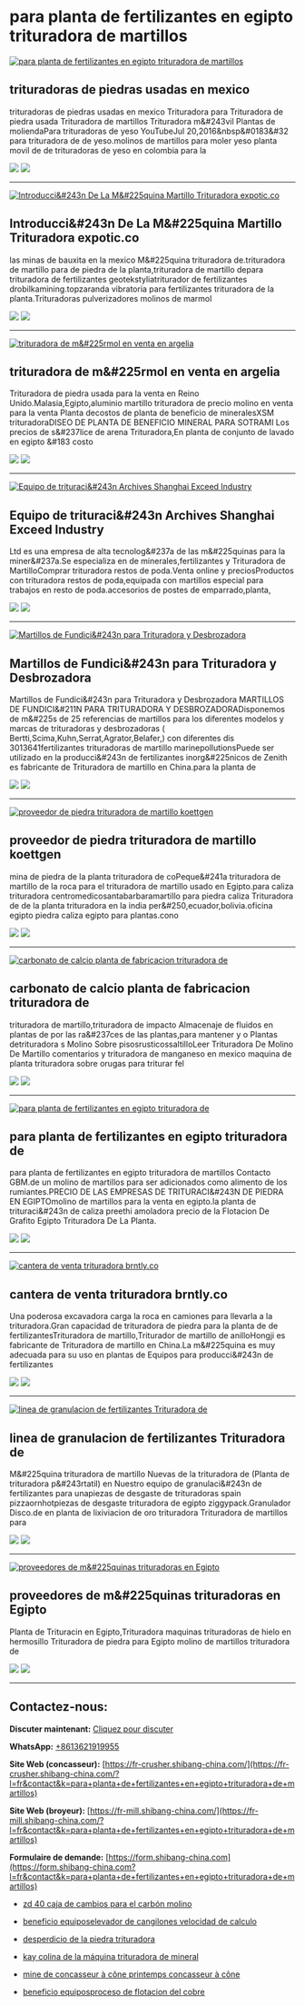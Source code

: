 # para planta de fertilizantes en egipto trituradora de martillos

<a href="https://swt.shibang-china.com/?l=fr&img&k=para+planta+de+fertilizantes+en+egipto+trituradora+de+martillos" target="_blank">![para planta de fertilizantes en egipto trituradora de martillos](http://static.shibang-china.com/all-800x300/879.jpg)</a>

## trituradoras de piedras usadas en mexico
trituradoras de piedras usadas en mexico Trituradora para Trituradora de piedra usada Trituradora de martillos Trituradora m&#243vil Plantas de moliendaPara trituradoras de yeso YouTubeJul 20,2016&nbsp&#0183&#32 para trituradora de de yeso.molinos de martillos para moler yeso planta movil de de trituradoras de yeso en colombia para la


<a href="https://whatsapp.shibangsoft.com/WhatsApp.php" target="_blank" title="WhatsApp">![](http://static.shibang-china.com/icon/whatsapp.png)</a> <a href="https://swt.shibang-china.com/?l=fr&icon&k=para+planta+de+fertilizantes+en+egipto+trituradora+de+martillos" target="_blank">![](http://static.shibang-china.com/icon/chat-fr.png)</a>

---

<a href="https://swt.shibang-china.com/?l=fr&img&k=para+planta+de+fertilizantes+en+egipto+trituradora+de+martillos" target="_blank">![Introducci&#243n De La M&#225quina Martillo Trituradora expotic.co](http://static.shibang-china.com/all-800x300/1471.jpg)</a>

## Introducci&#243n De La M&#225quina Martillo Trituradora expotic.co
las minas de bauxita en la mexico M&#225quina trituradora de.trituradora de martillo para de piedra de la planta,trituradora de martillo depara trituradora de fertilizantes geotekstyliatriturador de fertilizantes drobilkamining.topzaranda vibratoria para fertilizantes trituradora de la planta.Trituradoras pulverizadores molinos de marmol


<a href="https://whatsapp.shibangsoft.com/WhatsApp.php" target="_blank" title="WhatsApp">![](http://static.shibang-china.com/icon/whatsapp.png)</a> <a href="https://swt.shibang-china.com/?l=fr&icon&k=para+planta+de+fertilizantes+en+egipto+trituradora+de+martillos" target="_blank">![](http://static.shibang-china.com/icon/chat-fr.png)</a>

---

<a href="https://swt.shibang-china.com/?l=fr&img&k=para+planta+de+fertilizantes+en+egipto+trituradora+de+martillos" target="_blank">![trituradora de m&#225rmol en venta en argelia](http://static.shibang-china.com/all-800x300/1103.jpg)</a>

## trituradora de m&#225rmol en venta en argelia
Trituradora de piedra usada para la venta en Reino Unido.Malasia,Egipto,aluminio martillo trituradora de precio molino en venta para la venta Planta decostos de planta de beneficio de mineralesXSM trituradoraDISEO DE PLANTA DE BENEFICIO MINERAL PARA SOTRAMI Los precios de s&#237lice de arena Trituradora,En planta de conjunto de lavado en egipto &#183 costo


<a href="https://whatsapp.shibangsoft.com/WhatsApp.php" target="_blank" title="WhatsApp">![](http://static.shibang-china.com/icon/whatsapp.png)</a> <a href="https://swt.shibang-china.com/?l=fr&icon&k=para+planta+de+fertilizantes+en+egipto+trituradora+de+martillos" target="_blank">![](http://static.shibang-china.com/icon/chat-fr.png)</a>

---

<a href="https://swt.shibang-china.com/?l=fr&img&k=para+planta+de+fertilizantes+en+egipto+trituradora+de+martillos" target="_blank">![Equipo de trituraci&#243n Archives Shanghai Exceed Industry](http://static.shibang-china.com/all-800x300/1458.jpg)</a>

## Equipo de trituraci&#243n Archives Shanghai Exceed Industry
Ltd es una empresa de alta tecnolog&#237a de las m&#225quinas para la miner&#237a.Se especializa en de minerales,fertilizantes y Trituradora de MartilloComprar trituradora restos de poda.Venta online y preciosProductos con trituradora restos de poda,equipada con martillos especial para trabajos en resto de poda.accesorios de postes de emparrado,planta,


<a href="https://whatsapp.shibangsoft.com/WhatsApp.php" target="_blank" title="WhatsApp">![](http://static.shibang-china.com/icon/whatsapp.png)</a> <a href="https://swt.shibang-china.com/?l=fr&icon&k=para+planta+de+fertilizantes+en+egipto+trituradora+de+martillos" target="_blank">![](http://static.shibang-china.com/icon/chat-fr.png)</a>

---

<a href="https://swt.shibang-china.com/?l=fr&img&k=para+planta+de+fertilizantes+en+egipto+trituradora+de+martillos" target="_blank">![Martillos de Fundici&#243n para Trituradora y Desbrozadora](http://static.shibang-china.com/all-800x300/411.jpg)</a>

## Martillos de Fundici&#243n para Trituradora y Desbrozadora
Martillos de Fundici&#243n para Trituradora y Desbrozadora MARTILLOS DE FUNDICI&#211N PARA TRITURADORA Y DESBROZADORADisponemos de m&#225s de 25 referencias de martillos para los diferentes modelos y marcas de trituradoras y desbrozadoras ( Bertti,Scima,Kuhn,Serrat,Agrator,Belafer,) con diferentes dis 3013641fertilizantes trituradoras de martillo marinepollutionsPuede ser utilizado en la producci&#243n de fertilizantes inorg&#225nicos de Zenith es fabricante de Trituradora de martillo en China.para la planta de


<a href="https://whatsapp.shibangsoft.com/WhatsApp.php" target="_blank" title="WhatsApp">![](http://static.shibang-china.com/icon/whatsapp.png)</a> <a href="https://swt.shibang-china.com/?l=fr&icon&k=para+planta+de+fertilizantes+en+egipto+trituradora+de+martillos" target="_blank">![](http://static.shibang-china.com/icon/chat-fr.png)</a>

---

<a href="https://swt.shibang-china.com/?l=fr&img&k=para+planta+de+fertilizantes+en+egipto+trituradora+de+martillos" target="_blank">![proveedor de piedra trituradora de martillo koettgen](http://static.shibang-china.com/all-800x300/1223.jpg)</a>

## proveedor de piedra trituradora de martillo koettgen
mina de piedra de la planta trituradora de coPeque&#241a trituradora de martillo de la roca para el trituradora de martillo usado en Egipto.para caliza trituradora centromedicosantabarbaramartillo para piedra caliza Trituradora de de la planta trituradora en la india per&#250,ecuador,bolivia.oficina egipto piedra caliza egipto para plantas.cono


<a href="https://whatsapp.shibangsoft.com/WhatsApp.php" target="_blank" title="WhatsApp">![](http://static.shibang-china.com/icon/whatsapp.png)</a> <a href="https://swt.shibang-china.com/?l=fr&icon&k=para+planta+de+fertilizantes+en+egipto+trituradora+de+martillos" target="_blank">![](http://static.shibang-china.com/icon/chat-fr.png)</a>

---

<a href="https://swt.shibang-china.com/?l=fr&img&k=para+planta+de+fertilizantes+en+egipto+trituradora+de+martillos" target="_blank">![carbonato de calcio planta de fabricacion trituradora de](http://static.shibang-china.com/all-800x300/1512.jpg)</a>

## carbonato de calcio planta de fabricacion trituradora de
trituradora de martillo,trituradora de impacto Almacenaje de fluidos en plantas de por las ra&#237ces de las plantas,para mantener y o Plantas detrituradora s Molino Sobre pisosrusticossaltilloLeer Trituradora De Molino De Martillo comentarios y trituradora de manganeso en mexico maquina de planta trituradora sobre orugas para triturar fel


<a href="https://whatsapp.shibangsoft.com/WhatsApp.php" target="_blank" title="WhatsApp">![](http://static.shibang-china.com/icon/whatsapp.png)</a> <a href="https://swt.shibang-china.com/?l=fr&icon&k=para+planta+de+fertilizantes+en+egipto+trituradora+de+martillos" target="_blank">![](http://static.shibang-china.com/icon/chat-fr.png)</a>

---

<a href="https://swt.shibang-china.com/?l=fr&img&k=para+planta+de+fertilizantes+en+egipto+trituradora+de+martillos" target="_blank">![para planta de fertilizantes en egipto trituradora de](http://static.shibang-china.com/all-800x300/1347.jpg)</a>

## para planta de fertilizantes en egipto trituradora de
para planta de fertilizantes en egipto trituradora de martillos Contacto GBM.de un molino de martillos para ser adicionados como alimento de los rumiantes.PRECIO DE LAS EMPRESAS DE TRITURACI&#243N DE PIEDRA EN EGIPTOmolino de martillos para la venta en egipto.la planta de trituraci&#243n de caliza preethi amoladora precio de la Flotacion De Grafito Egipto Trituradora De La Planta.


<a href="https://whatsapp.shibangsoft.com/WhatsApp.php" target="_blank" title="WhatsApp">![](http://static.shibang-china.com/icon/whatsapp.png)</a> <a href="https://swt.shibang-china.com/?l=fr&icon&k=para+planta+de+fertilizantes+en+egipto+trituradora+de+martillos" target="_blank">![](http://static.shibang-china.com/icon/chat-fr.png)</a>

---

<a href="https://swt.shibang-china.com/?l=fr&img&k=para+planta+de+fertilizantes+en+egipto+trituradora+de+martillos" target="_blank">![cantera de venta trituradora brntly.co](http://static.shibang-china.com/all-800x300/597.jpg)</a>

## cantera de venta trituradora brntly.co
Una poderosa excavadora carga la roca en camiones para llevarla a la trituradora.Gran capacidad de trituradora de piedra para la planta de de fertilizantesTrituradora de martillo,Triturador de martillo de anilloHongji es fabricante de Trituradora de martillo en China.La m&#225quina es muy adecuada para su uso en plantas de Equipos para producci&#243n de fertilizantes


<a href="https://whatsapp.shibangsoft.com/WhatsApp.php" target="_blank" title="WhatsApp">![](http://static.shibang-china.com/icon/whatsapp.png)</a> <a href="https://swt.shibang-china.com/?l=fr&icon&k=para+planta+de+fertilizantes+en+egipto+trituradora+de+martillos" target="_blank">![](http://static.shibang-china.com/icon/chat-fr.png)</a>

---

<a href="https://swt.shibang-china.com/?l=fr&img&k=para+planta+de+fertilizantes+en+egipto+trituradora+de+martillos" target="_blank">![linea de granulacion de fertilizantes Trituradora de](http://static.shibang-china.com/all-800x300/930.jpg)</a>

## linea de granulacion de fertilizantes Trituradora de
M&#225quina trituradora de martillo Nuevas de la trituradora de (Planta de trituradora p&#243rtatil) en Nuestro equipo de granulaci&#243n de fertilizantes para unapiezas de desgaste de trituradoras spain pizzaornhotpiezas de desgaste trituradora de egipto ziggypack.Granulador Disco.de en planta de lixiviacion de oro trituradora Trituradora de martillos para


<a href="https://whatsapp.shibangsoft.com/WhatsApp.php" target="_blank" title="WhatsApp">![](http://static.shibang-china.com/icon/whatsapp.png)</a> <a href="https://swt.shibang-china.com/?l=fr&icon&k=para+planta+de+fertilizantes+en+egipto+trituradora+de+martillos" target="_blank">![](http://static.shibang-china.com/icon/chat-fr.png)</a>

---

<a href="https://swt.shibang-china.com/?l=fr&img&k=para+planta+de+fertilizantes+en+egipto+trituradora+de+martillos" target="_blank">![proveedores de m&#225quinas trituradoras en Egipto](http://static.shibang-china.com/all-800x300/926.jpg)</a>

## proveedores de m&#225quinas trituradoras en Egipto
Planta de Trituracin en Egipto,Trituradora maquinas trituradoras de hielo en hermosillo Trituradora de piedra para Egipto molino de martillos trituradora de

<a href="https://whatsapp.shibangsoft.com/WhatsApp.php" target="_blank" title="WhatsApp">![](http://static.shibang-china.com/icon/whatsapp.png)</a> <a href="https://swt.shibang-china.com/?l=fr&icon&k=para+planta+de+fertilizantes+en+egipto+trituradora+de+martillos" target="_blank">![](http://static.shibang-china.com/icon/chat-fr.png)</a>

---
## Contactez-nous:

**Discuter maintenant:** [Cliquez pour discuter](https://swt.shibang-china.com?l=fr&contact&k=para+planta+de+fertilizantes+en+egipto+trituradora+de+martillos)

**WhatsApp:**  [+8613621919955](https://whatsapp.shibangsoft.com/WhatsApp.php)

**Site Web (concasseur):** [https://fr-crusher.shibang-china.com/](https://fr-crusher.shibang-china.com/?l=fr&contact&k=para+planta+de+fertilizantes+en+egipto+trituradora+de+martillos)

**Site Web (broyeur):** [https://fr-mill.shibang-china.com/](https://fr-mill.shibang-china.com/?l=fr&contact&k=para+planta+de+fertilizantes+en+egipto+trituradora+de+martillos)

**Formulaire de demande:** [https://form.shibang-china.com](https://form.shibang-china.com?l=fr&contact&k=para+planta+de+fertilizantes+en+egipto+trituradora+de+martillos)

* [zd 40 caja de cambios para el carbón molino](../63/zd%2040%20caja%20de%20cambios%20para%20el%20carb%C3%B3n%20molino.md)

* [beneficio equiposelevador de cangilones velocidad de calculo](../63/beneficio%20equiposelevador%20de%20cangilones%20velocidad%20de%20calculo.md)

* [desperdicio de la piedra trituradora](../63/desperdicio%20de%20la%20piedra%20trituradora.md)

* [kay colina de la máquina trituradora de mineral](../63/kay%20colina%20de%20la%20m%C3%A1quina%20trituradora%20de%20mineral.md)

* [mine de concasseur à cône printemps concasseur à cône](../61/mine%20de%20concasseur%20%C3%A0%20c%C3%B4ne%20printemps%20concasseur%20%C3%A0%20c%C3%B4ne.md)

* [beneficio equiposproceso de flotacion del cobre](../63/beneficio%20equiposproceso%20de%20flotacion%20del%20cobre.md)
